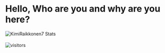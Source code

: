 # Hello, Who are you and why are you here?

####
![KimiRaikkonen7 Stats](https://github-readme-stats.vercel.app/api?username=deanyouknow&theme=tokyonight&show_icons=true)
####
![visitors](https://visitor-badge.glitch.me/badge?page_id=deanyouknow.deanyouknow)
<!---
deanaltha/deanaltha is a ✨ special ✨ repository because its `README.md` (this file) appears on your GitHub profile.
You can click the Preview link to take a look at your changes.
--->
